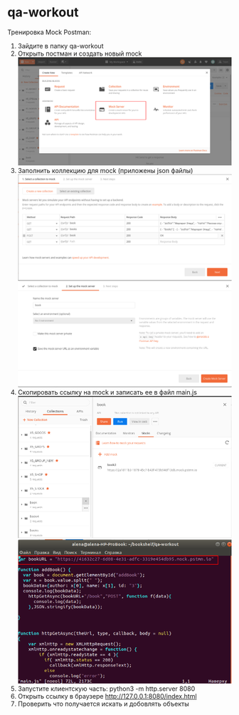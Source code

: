 # qa-workout
Тренировка Mock Postman:
1. Зайдите в папку qa-workout
2. Открыть постман и создать новый mock
![st2](st1.png)
3. Заполнить коллекцию для mock (приложены json файлы)
![st3](st2.png)
![st3-2](st22.png)
4. Скопировать ссылку на mock и записать ее в файл main.js
![st4](st3.png)
![st4-2](st32.png)
5. Запустите клиентскую часть:
python3 -m http.server 8080
6. Открыть ссылку в браузере
http://127.0.0.1:8080/index.html
7. Проверить что получается искать и добовлять объекты
